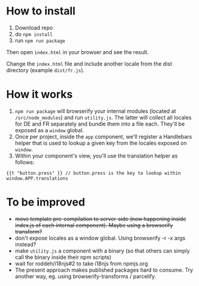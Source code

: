 # How to install

1. Download repo
2. do `npm install`
3. run `npm run package`

Then open `index.html` in your browser and see the result.

Change the `index.html` file and include another locale from the dist directory (example `dist/fr.js`).

# How it works

1. `npm run package` will browserify your internal modules (located at `/src/node_modules`) and run `utility.js`. The latter will collect all locales for DE and FR separately and bundle them into a file each. They'll be exposed as a `window` global.
2. Once per project, inside the `app` component, we'll register a Handlebars helper that is used to lookup a given key from the locales exposed on `window`.
3. Within your component's view, you'll use the translation helper as follows:
```
{{t "button.press" }} // button.press is the key to lookup within window.APP.translations
```

# To be improved

- ~~move template pre-compilation to server-side (now happening inside index.js of each internal component). Maybe using a browserify transform?~~
- don't expose locales as a window global. Using browserify -r -x args instead?
- make `utility.js` a component with a binary (so that others can simply call the binary inside their npm scripts)
- wait for roddeh/i18njs#2 to take i18njs from npmjs.org
- The present approach makes published packages hard to consume. Try another way, eg. using browserify-transforms / parcelify.
